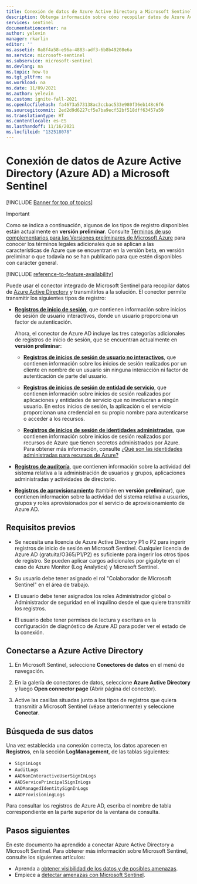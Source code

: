 ```yaml
---
title: Conexión de datos de Azure Active Directory a Microsoft Sentinel | Microsoft Docs
description: Obtenga información sobre cómo recopilar datos de Azure Active Directory y transmitir registros de inicio de sesión, auditoría y aprovisionamiento a Microsoft Sentinel.
services: sentinel
documentationcenter: na
author: yelevin
manager: rkarlin
editor: ''
ms.assetid: 0a8f4a58-e96a-4883-adf3-6b8b49208e6a
ms.service: microsoft-sentinel
ms.subservice: microsoft-sentinel
ms.devlang: na
ms.topic: how-to
ms.tgt_pltfrm: na
ms.workload: na
ms.date: 11/09/2021
ms.author: yelevin
ms.custom: ignite-fall-2021
ms.openlocfilehash: fa4673a573138ac3ccbac533e980f36eb148c6f6
ms.sourcegitcommit: 2ed2d9d6227cf5e7ba9ecf52bf518dff63457a59
ms.translationtype: HT
ms.contentlocale: es-ES
ms.lasthandoff: 11/16/2021
ms.locfileid: "132518078"
---
```

# <a name="connect-azure-active-directory-azure-ad-data-to-microsoft-sentinel"></a>Conexión de datos de Azure Active Directory (Azure AD) a Microsoft Sentinel

[!INCLUDE [Banner for top of topics](./includes/banner.md)]

> [!IMPORTANT]
> Como se indica a continuación, algunos de los tipos de registro disponibles están actualmente en **versión preliminar**. Consulte [Términos de uso complementarios para las Versiones preliminares de Microsoft Azure](https://azure.microsoft.com/support/legal/preview-supplemental-terms/) para conocer los términos legales adicionales que se aplican a las características de Azure que se encuentran en la versión beta, en versión preliminar o que todavía no se han publicado para que estén disponibles con carácter general.

[!INCLUDE [reference-to-feature-availability](includes/reference-to-feature-availability.md)]

Puede usar el conector integrado de Microsoft Sentinel para recopilar datos de [Azure Active Directory](../active-directory/fundamentals/active-directory-whatis.md) y transmitirlos a la solución. El conector permite transmitir los siguientes tipos de registro:

- [**Registros de inicio de sesión**](../active-directory/reports-monitoring/concept-all-sign-ins.md), que contienen información sobre inicios de sesión de usuario interactivos, donde un usuario proporciona un factor de autenticación.

    Ahora, el conector de Azure AD incluye las tres categorías adicionales de registros de inicio de sesión, que se encuentran actualmente en **versión preliminar**:
    
    - [**Registros de inicios de sesión de usuario no interactivos**](../active-directory/reports-monitoring/concept-all-sign-ins.md#non-interactive-user-sign-ins), que contienen información sobre los inicios de sesión realizados por un cliente en nombre de un usuario sin ninguna interacción ni factor de autenticación de parte del usuario.
    
    - [**Registros de inicios de sesión de entidad de servicio**](../active-directory/reports-monitoring/concept-all-sign-ins.md#service-principal-sign-ins), que contienen información sobre inicios de sesión realizados por aplicaciones y entidades de servicio que no involucran a ningún usuario. En estos inicios de sesión, la aplicación o el servicio proporcionan una credencial en su propio nombre para autenticarse o acceder a los recursos.
    
    - [**Registros de inicios de sesión de identidades administradas**](../active-directory/reports-monitoring/concept-all-sign-ins.md#managed-identity-for-azure-resources-sign-ins), que contienen información sobre inicios de sesión realizados por recursos de Azure que tienen secretos administrados por Azure. Para obtener más información, consulte [¿Qué son las identidades administradas para recursos de Azure?](../active-directory/managed-identities-azure-resources/overview.md)

- [**Registros de auditoría**](../active-directory/reports-monitoring/concept-audit-logs.md), que contienen información sobre la actividad del sistema relativa a la administración de usuarios y grupos, aplicaciones administradas y actividades de directorio.

- [**Registros de aprovisionamiento**](../active-directory/reports-monitoring/concept-provisioning-logs.md) (también en **versión preliminar**), que contienen información sobre la actividad del sistema relativa a usuarios, grupos y roles aprovisionados por el servicio de aprovisionamiento de Azure AD. 


## <a name="prerequisites"></a>Requisitos previos

- Se necesita una licencia de Azure Active Directory P1 o P2 para ingerir registros de inicio de sesión en Microsoft Sentinel. Cualquier licencia de Azure AD (gratuita/O365/P1/P2) es suficiente para ingerir los otros tipos de registro. Se pueden aplicar cargos adicionales por gigabyte en el caso de Azure Monitor (Log Analytics) y Microsoft Sentinel.

- Su usuario debe tener asignado el rol "Colaborador de Microsoft Sentinel" en el área de trabajo.

- El usuario debe tener asignados los roles Administrador global o Administrador de seguridad en el inquilino desde el que quiere transmitir los registros.

- El usuario debe tener permisos de lectura y escritura en la configuración de diagnóstico de Azure AD para poder ver el estado de la conexión. 

## <a name="connect-to-azure-active-directory"></a>Conectarse a Azure Active Directory

1. En Microsoft Sentinel, seleccione **Conectores de datos** en el menú de navegación.

1. En la galería de conectores de datos, seleccione **Azure Active Directory** y luego **Open connector page** (Abrir página del conector).

1. Active las casillas situadas junto a los tipos de registros que quiera transmitir a Microsoft Sentinel (véase anteriormente) y seleccione **Conectar**.

## <a name="find-your-data"></a>Búsqueda de sus datos

Una vez establecida una conexión correcta, los datos aparecen en **Registros**, en la sección **LogManagement**, de las tablas siguientes:

- `SigninLogs`
- `AuditLogs`
- `AADNonInteractiveUserSignInLogs`
- `AADServicePrincipalSignInLogs`
- `AADManagedIdentitySignInLogs`
- `AADProvisioningLogs`

Para consultar los registros de Azure AD, escriba el nombre de tabla correspondiente en la parte superior de la ventana de consulta.

## <a name="next-steps"></a>Pasos siguientes
En este documento ha aprendido a conectar Azure Active Directory a Microsoft Sentinel. Para obtener más información sobre Microsoft Sentinel, consulte los siguientes artículos:
- Aprenda a [obtener visibilidad de los datos y de posibles amenazas](get-visibility.md).
- Empiece a [detectar amenazas con Microsoft Sentinel](detect-threats-built-in.md).
